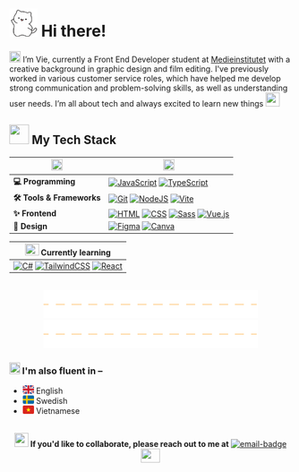 <!-- # <img src="https://raw.githubusercontent.com/tgvie/tgvie/refs/heads/main/img/sunglasses-emoji.gif" width="40" height="40"> Hey there! -->
# <img src="img/cat-wave.gif" width="50" height="50"> Hi there!

[<img src="https://cdn3.emoji.gg/emojis/27073-hispeechbubble.gif" width="20" height="20">](https://emoji.gg/emoji/27073-hispeechbubble) I’m Vie, currently a Front End Developer student at [Medieinstitutet](https://github.com/medieinstitutet) with a creative background in graphic design and film editing. I've previously worked in various customer service roles, which have helped me develop strong communication and problem-solving skills, as well as understanding user needs. I’m all about tech and always excited to learn new things <img src="https://cdn3.emoji.gg/emojis/1130-junimojam.gif" width="25" height="25">

## [<img src="https://cdn3.emoji.gg/emojis/1188-pixel-cat-typing.gif" width="35" height="35">](https://emoji.gg/emoji/1188-pixel-cat-typing) My Tech Stack
| [<img src="https://cdn3.emoji.gg/emojis/10656-pinktext-bubble.gif" width="20" height="20">](https://emoji.gg/emoji/10656-pinktext-bubble) | [<img src="https://cdn3.emoji.gg/emojis/45218-kittylaptop.gif" width="20" height="20">](https://emoji.gg/emoji/45218-kittylaptop) |
| --- | -- |
| <strong>💻 Programming</strong> | [![JavaScript](https://img.shields.io/badge/JavaScript-F7DF1E?logo=javascript&logoColor=000)](#) [![TypeScript](https://img.shields.io/badge/TypeScript-3178C6?logo=typescript&logoColor=fff)](#) |
| <strong>🛠️ Tools & Frameworks</strong> | [![Git](https://img.shields.io/badge/Git-F05032?logo=git&logoColor=fff)](#) [![NodeJS](https://img.shields.io/badge/Node.js-6DA55F?logo=node.js&logoColor=white)](#) [![Vite](https://img.shields.io/badge/Vite-646CFF?logo=vite&logoColor=fff)](#) |
| <strong>✨ Frontend</strong> | [![HTML](https://img.shields.io/badge/HTML-%23E34F26.svg?logo=html5&logoColor=white)](#) [![CSS](https://img.shields.io/badge/CSS-1572B6?logo=css3&logoColor=fff)](#) [![Sass](https://img.shields.io/badge/Sass-C69?logo=sass&logoColor=fff)](#) [![Vue.js](https://img.shields.io/badge/Vue.js-4FC08D?logo=vuedotjs&logoColor=fff)](#) |
| <strong>🎨 Design</strong> | [![Figma](https://img.shields.io/badge/Figma-F24E1E?logo=figma&logoColor=white)](#) [![Canva](https://img.shields.io/badge/Canva-%2300C4CC.svg?&logo=Canva&logoColor=white)](#) |

| [<img src="https://cdn3.emoji.gg/emojis/4822-hitopotato-tired.gif" width="25" height="21">](https://emoji.gg/emoji/4822-hitopotato-tired) Currently learning |
| ------------------ |
| [![C#](https://custom-icon-badges.demolab.com/badge/C%23-%23239120.svg?logo=cshrp&logoColor=white)](#) [![TailwindCSS](https://img.shields.io/badge/Tailwind%20CSS-%2338B2AC.svg?logo=tailwind-css&logoColor=white)](#) [![React](https://img.shields.io/badge/React-%2320232a.svg?logo=react&logoColor=%2361DAFB)](#) |

<br>

<div align="center">
<img src="img/hr-line.gif"><img src="img/hr-line.gif">
</div>

### [<img src="https://cdn3.emoji.gg/emojis/11379-starwiggle.gif" width="19" height="21">](https://emoji.gg/emoji/11379-starwiggle) I'm also fluent in –
* ![uk-flag](img/uk-flag.png) English
* ![sweden-flag](img/sweden-flag.png) Swedish
* ![vietnam-flag](img/vietnam-flag.png) Vietnamese

<br>

<div align="center">  
  <img src="https://cdn3.emoji.gg/emojis/7044-heart-speech-bubble.png" width="25" height="25"> <strong>If you'd like to collaborate, please reach out to me at</strong> <a href="mailto:vy.petersson@medieinstitutet.se">
  <img alt="email-badge" src="https://img.shields.io/badge/%F0%9F%93%AB_my_email-white"></a> <img src="https://cdn3.emoji.gg/emojis/3949-blob-handshake.gif" width="34" height="25">
</div>
